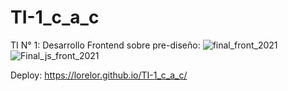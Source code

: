 # TI-1_c_a_c
TI N° 1: Desarrollo Frontend sobre pre-diseño: 
![final_front_2021](https://github.com/LoreLor/TI-1_c_a_c/assets/86624472/813c9856-b582-4bb1-b9f1-fe912a3956d3)
![Final_js_front_2021](https://github.com/LoreLor/TI-1_c_a_c/assets/86624472/b8a91c39-2752-41c2-9caf-778fdccf323b)


Deploy: https://lorelor.github.io/TI-1_c_a_c/


